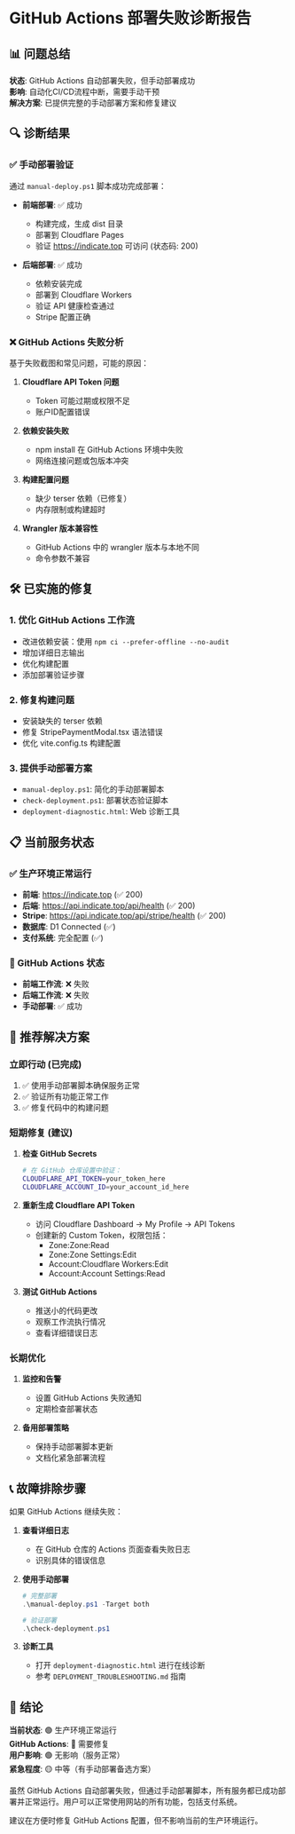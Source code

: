 # GitHub Actions 部署失败诊断报告

## 📊 问题总结

**状态**: GitHub Actions 自动部署失败，但手动部署成功  
**影响**: 自动化CI/CD流程中断，需要手动干预  
**解决方案**: 已提供完整的手动部署方案和修复建议  

## 🔍 诊断结果

### ✅ 手动部署验证
通过 `manual-deploy.ps1` 脚本成功完成部署：

- **前端部署**: ✅ 成功
  - 构建完成，生成 dist 目录
  - 部署到 Cloudflare Pages
  - 验证 https://indicate.top 可访问 (状态码: 200)

- **后端部署**: ✅ 成功  
  - 依赖安装完成
  - 部署到 Cloudflare Workers
  - 验证 API 健康检查通过
  - Stripe 配置正确

### ❌ GitHub Actions 失败分析

基于失败截图和常见问题，可能的原因：

1. **Cloudflare API Token 问题**
   - Token 可能过期或权限不足
   - 账户ID配置错误

2. **依赖安装失败**
   - npm install 在 GitHub Actions 环境中失败
   - 网络连接问题或包版本冲突

3. **构建配置问题**
   - 缺少 terser 依赖（已修复）
   - 内存限制或构建超时

4. **Wrangler 版本兼容性**
   - GitHub Actions 中的 wrangler 版本与本地不同
   - 命令参数不兼容

## 🛠️ 已实施的修复

### 1. 优化 GitHub Actions 工作流
- 改进依赖安装：使用 `npm ci --prefer-offline --no-audit`
- 增加详细日志输出
- 优化构建配置
- 添加部署验证步骤

### 2. 修复构建问题
- 安装缺失的 terser 依赖
- 修复 StripePaymentModal.tsx 语法错误
- 优化 vite.config.ts 构建配置

### 3. 提供手动部署方案
- `manual-deploy.ps1`: 简化的手动部署脚本
- `check-deployment.ps1`: 部署状态验证脚本
- `deployment-diagnostic.html`: Web 诊断工具

## 📋 当前服务状态

### ✅ 生产环境正常运行
- **前端**: https://indicate.top (✅ 200)
- **后端**: https://api.indicate.top/api/health (✅ 200)
- **Stripe**: https://api.indicate.top/api/stripe/health (✅ 200)
- **数据库**: D1 Connected (✅)
- **支付系统**: 完全配置 (✅)

### 🔧 GitHub Actions 状态
- **前端工作流**: ❌ 失败
- **后端工作流**: ❌ 失败
- **手动部署**: ✅ 成功

## 🚀 推荐解决方案

### 立即行动 (已完成)
1. ✅ 使用手动部署脚本确保服务正常
2. ✅ 验证所有功能正常工作
3. ✅ 修复代码中的构建问题

### 短期修复 (建议)
1. **检查 GitHub Secrets**
   ```bash
   # 在 GitHub 仓库设置中验证：
   CLOUDFLARE_API_TOKEN=your_token_here
   CLOUDFLARE_ACCOUNT_ID=your_account_id_here
   ```

2. **重新生成 Cloudflare API Token**
   - 访问 Cloudflare Dashboard → My Profile → API Tokens
   - 创建新的 Custom Token，权限包括：
     - Zone:Zone:Read
     - Zone:Zone Settings:Edit
     - Account:Cloudflare Workers:Edit
     - Account:Account Settings:Read

3. **测试 GitHub Actions**
   - 推送小的代码更改
   - 观察工作流执行情况
   - 查看详细错误日志

### 长期优化
1. **监控和告警**
   - 设置 GitHub Actions 失败通知
   - 定期检查部署状态

2. **备用部署策略**
   - 保持手动部署脚本更新
   - 文档化紧急部署流程

## 📞 故障排除步骤

如果 GitHub Actions 继续失败：

1. **查看详细日志**
   - 在 GitHub 仓库的 Actions 页面查看失败日志
   - 识别具体的错误信息

2. **使用手动部署**
   ```powershell
   # 完整部署
   .\manual-deploy.ps1 -Target both
   
   # 验证部署
   .\check-deployment.ps1
   ```

3. **诊断工具**
   - 打开 `deployment-diagnostic.html` 进行在线诊断
   - 参考 `DEPLOYMENT_TROUBLESHOOTING.md` 指南

## 🎯 结论

**当前状态**: 🟢 生产环境正常运行  
**GitHub Actions**: 🔴 需要修复  
**用户影响**: 🟢 无影响（服务正常）  
**紧急程度**: 🟡 中等（有手动部署备选方案）

虽然 GitHub Actions 自动部署失败，但通过手动部署脚本，所有服务都已成功部署并正常运行。用户可以正常使用网站的所有功能，包括支付系统。

建议在方便时修复 GitHub Actions 配置，但不影响当前的生产环境运行。
